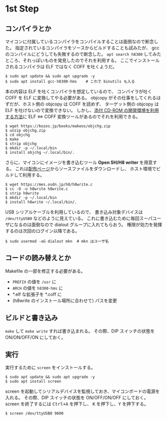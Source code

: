 # 1st Step

## コンパイラとか

マイコンに付属しているコンパイラをコンパイルすることは面倒なので断念した。
指定されているコンパイラをソースからビルドすることも試みたが、
gcc のコンパイルにどうしても失敗するので断念した。
`apt search h8300` してみたところ、それっぽいものを発見したのでそれを利用する。
ここでインストールされるコンパイラは ELF ではなく COFF を吐くようだ。

```console
$ sudo apt update && sudo apt upgrade -y
$ sudo apt install gcc-h8300-hms	# これで binutils も入る
```

本の内容は ELF を吐くコンパイラを想定しているので、
コンパイラが吐く COFF を ELF に変換してやる必要がある。
objcopy がその仕事をしてくれるはずだが、ホスト側の objcopy は COFF を読めず、
ターゲット側の objcopy は ELF を吐けないので変換できない。
しかし、[添付 CD-ROM の開発環境を利用する方法][objchg]に
ELF ⇔ COFF 変換ツールがあるのでそれを利用できる。

```console
$ wget https://kozos.jp/books/makeos/objchg.zip
$ unzip objchg.zip
$ cd objchg
$ make
$ strip objchg
$ mkdir -p ~/.local/bin
$ install objchg ~/.local/bin/.
```

さらに、マイコンにイメージを書き込むツール **Open SH/H8 writer** を用意する。
これは[配布ページ][h8write]からソースファイルをダウンロードし、
ホスト環境でビルドして利用する。

```console
$ wget https://mes.osdn.jp/h8/h8write.c
$ cc -O -o h8write h8write.c
$ strip h8write
$ mkdir -p ~/.local/bin
$ install h8write ~/.local/bin/.
```

USB シリアルケーブルを利用しているので、
書き込み対象デバイスは `/dev/ttyUSB0` などのように見えている。
これに書き込むために毎回スーパユーザになるのは面倒なので
dialout グループに入れてもらおう。
権限が効力を発揮するのは次回のログイン以降である。

```console
$ sudo usermod -aG dialout mkn	# mkn はユーザ名
```

## コードの読み替えとか

Makefile の一部を修正する必要がある。

- `PREFIX` の値を `/usr` に
- `ARCH` の値を `h8300-hms` に
- \*.elf な拡張子を \*.coff に
- (h8write のインストール場所に合わせて) パスを変更

## ビルドと書き込み

`make` して `make write` すれば書き込まれる。
その際、DIP スイッチの状態を ON/ON/OFF/ON にしておく。

## 実行

実行するために `screen` をインストールする。

```console
$ sudo apt update && sudo apt upgrade -y
$ sudo apt install screen
```

screen を起動してシリアルデバイスを監視しておき、マイコンボードの電源を入れる。
その際、DIP スイッチの状態を ON/OFF/ON/OFF にしておく。
screen を終了するには <kbd><kbd>Ctrl</kbd>+<kbd>A</kbd></kbd> を押下し、
<kbd><kbd>K</kbd></kbd> を押下し、<kbd><kbd>Y</kbd></kbd> を押下する。

```console
$ screen /dev/ttyUSB0 9600
```

[objchg]:  https://kozos.jp/books/makeos/objchg.html
[h8write]: https://mes.osdn.jp/h8/writer-j.html
